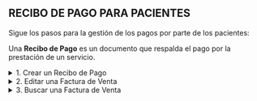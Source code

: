 ## **RECIBO DE PAGO PARA PACIENTES**

Sigue los pasos para la gestión de los pagos por parte de los pacientes:

Una **Recibo de Pago** es un documento que respalda el pago por la prestación de un servicio.  

<details><summary class="text-primary">1. Crear un Recibo de Pago</summary>
        <p>1.1  En la esquina inferior derecha, haz clic en <b>Boton + Rojo</b></p>
        <p>1.2 La Fecha Expedición y Fecha Vencimiento se cargan con la fecha del día. El No. de Factura es un consecutivo automático del sistema.</p>
        <p>Selecciona el vendedor y relaciona el cliente buscandolo por No. de documento o Nombre. Si el cliente es nuevo puedes crearlo desde el icono Rojo. Al guardar el Cliente se relaciona con la Factura de Venta actual.</p>
        <p>*Recuerda que puedes Buscar el Cliente o la Empresa por No. de Documento. (Selecciona el tipo de documento, digita el número de documento y haz clic en el icono de la lupa).</p>
        <p>1.3 En la pestaña <b>Productos y Servicios</b> busca los productos o servicios por Código o Nombre. Ajusta la Cantidad, % de IVA, % de descuento si es necesario. Haz clic en <b>Agregar</b>.</p>
        <p>1.4 En la pestaña de <b>Pagos y Abonos (F10)</b> agrega el pago digitando el valor recibido y seleccionando la Forma de pago. Haz clic en <b>Agregar</b>.</p>
        <p>1.5 Para finalizar cierra la ventana.</p>
        <p>*Puedes imprimir una Factura de Venta dando clic derecho sobre la Factura y opción <b>Imprimir</b>.</p>
        <p>*Puedes imprimir una Factura de Venta en tamaño media carta dando clic derecho sobre la Factura y opción <b>Vista Previa</b>.</p>
        <p>*Puedes convertir una Factura de Venta a Factura Electrónica dando clic derecho sobre la factura y opción <b>Convertir</b>.</p>
</details>

<details><summary class="text-primary">2. Editar una Factura de Venta</summary>
        <p>2.1 Haz clic derecho sobre la Factura de Venta y selecciona la opción <b>Editar</b>.</p>
        <p>2.2 Edita el Cliente si es necesario. Agrega o elimina productos o servicios. Agrega un pago o abono. Agregra una Nota u Observación.</p>
        <p>2.3 Haz clic en le bóton <b>Guardar</b>.</p>
</details>

<details><summary class="text-primary">3. Buscar una Factura de Venta</summary>
        <p>3.1 Haz clic en el icono <b>Buscar</b> (Accesos Directos).</p>
        <p>3.2 Digita la información en el campo por el que deseas buscar la Factura de Venta.</p>
        <p>3.4 Visualiza la información en la lista General de Facturas de Venta.</p>
</details>
